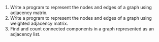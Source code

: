 1. Write a program to represent the nodes and edges of a graph using adjacency
matrix.
2. Write a program to represent the nodes and edges of a graph using weighted
adjacency matrix.
3. Find and count connected components in a graph represented as an adjacency list.
